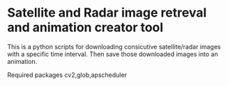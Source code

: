 # Satellite and Radar image retreval and animation creator tool
This is a python scripts for downloading consicutive satellite/radar images with a specific time interval. Then save those downloaded images into an animation.

Required packages
cv2,glob,apscheduler
